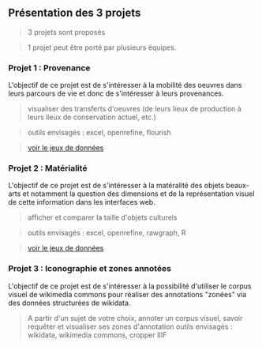 ## Présentation des 3 projets 

> 3 projets sont proposés

> 1 projet peut être porté par plusieurs équipes.

### Projet  1 :  Provenance

L'objectif de ce projet est de s'intéresser à la mobilité des oeuvres dans leurs parcours de vie et donc de s'intéresser à leurs provenances.
> visualiser des transferts d'oeuvres (de leurs lieux de production à leurs lieux de conservation actuel, etc.)

> outils envisagés : excel, openrefine, flourish

> [voir le jeux de données](datasets/datasetprovevance.md)

### Projet 2 : Matérialité

L'objectif de ce projet est de s'intéresser à la matéralité des objets beaux-arts et notamment la question des dimensions et de la représentation visuel de cette information dans les interfaces web.
> afficher et comparer la taille d'objets culturels

> outils envisagés : excel, openrefine, rawgraph, R

> [voir le jeux de données](datasets/datasetmaterialite.md)


### Projet 3 : Iconographie et zones annotées

L'objectif de ce projet est de s'intéresser à la possibilité d'utiliser le corpus visuel de wikimedia commons pour réaliser des annotations "zonées" via des données structurées de wikidata.
> A partir d'un sujet de votre choix, annoter un corpus visuel, savoir requêter et visualiser ses zones d'annotation
> outils envisagés : wikidata, wikimedia commons, cropper IIIF

